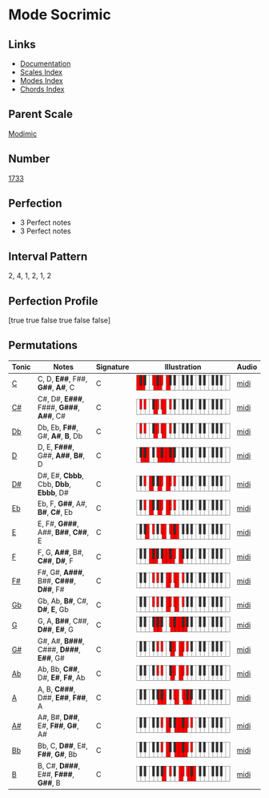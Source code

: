 # Mode Socrimic

## Links

- [Documentation](index.md)
- [Scales Index](Scales.md)
- [Modes Index](Modes.md)
- [Chords Index](Chords.md)

## Parent Scale

[Modimic](ScaleModimic.md)

## Number

[1733](https://ianring.com/musictheory/scales/1733)

## Perfection

- 3 Perfect notes
- 3 Perfect notes

## Interval Pattern

2, 4, 1, 2, 1, 2

## Perfection Profile

[true true false true false false]

## Permutations

| Tonic | Notes | Signature | Illustration | Audio |
|-------|-------|-----------|--------------|-------|
| [C](ModeCNaturalSocrimic.md) | C, D, **E##**, F##, **G##**, **A#**, C | C | ![CNaturalSocrimic](ModeCNaturalSocrimic.png) | [midi](https://github.com/edipermadi/music/blob/main/docs/ModeCNaturalSocrimic.mid?raw=true) |
| [C#](ModeCSharpSocrimic.md) | C#, D#, **E###**, F###, **G###**, **A##**, C# | C | ![CSharpSocrimic](ModeCSharpSocrimic.png) | [midi](https://github.com/edipermadi/music/blob/main/docs/ModeCSharpSocrimic.mid?raw=true) |
| [Db](ModeDFlatSocrimic.md) | Db, Eb, **F##**, G#, **A#**, **B**, Db | C | ![DFlatSocrimic](ModeDFlatSocrimic.png) | [midi](https://github.com/edipermadi/music/blob/main/docs/ModeDFlatSocrimic.mid?raw=true) |
| [D](ModeDNaturalSocrimic.md) | D, E, **F###**, G##, **A##**, **B#**, D | C | ![DNaturalSocrimic](ModeDNaturalSocrimic.png) | [midi](https://github.com/edipermadi/music/blob/main/docs/ModeDNaturalSocrimic.mid?raw=true) |
| [D#](ModeDSharpSocrimic.md) | D#, E#, **Cbbb**, Cbb, **Dbb**, **Ebbb**, D# | C | ![DSharpSocrimic](ModeDSharpSocrimic.png) | [midi](https://github.com/edipermadi/music/blob/main/docs/ModeDSharpSocrimic.mid?raw=true) |
| [Eb](ModeEFlatSocrimic.md) | Eb, F, **G##**, A#, **B#**, **C#**, Eb | C | ![EFlatSocrimic](ModeEFlatSocrimic.png) | [midi](https://github.com/edipermadi/music/blob/main/docs/ModeEFlatSocrimic.mid?raw=true) |
| [E](ModeENaturalSocrimic.md) | E, F#, **G###**, A##, **B##**, **C##**, E | C | ![ENaturalSocrimic](ModeENaturalSocrimic.png) | [midi](https://github.com/edipermadi/music/blob/main/docs/ModeENaturalSocrimic.mid?raw=true) |
| [F](ModeFNaturalSocrimic.md) | F, G, **A##**, B#, **C##**, **D#**, F | C | ![FNaturalSocrimic](ModeFNaturalSocrimic.png) | [midi](https://github.com/edipermadi/music/blob/main/docs/ModeFNaturalSocrimic.mid?raw=true) |
| [F#](ModeFSharpSocrimic.md) | F#, G#, **A###**, B##, **C###**, **D##**, F# | C | ![FSharpSocrimic](ModeFSharpSocrimic.png) | [midi](https://github.com/edipermadi/music/blob/main/docs/ModeFSharpSocrimic.mid?raw=true) |
| [Gb](ModeGFlatSocrimic.md) | Gb, Ab, **B#**, C#, **D#**, **E**, Gb | C | ![GFlatSocrimic](ModeGFlatSocrimic.png) | [midi](https://github.com/edipermadi/music/blob/main/docs/ModeGFlatSocrimic.mid?raw=true) |
| [G](ModeGNaturalSocrimic.md) | G, A, **B##**, C##, **D##**, **E#**, G | C | ![GNaturalSocrimic](ModeGNaturalSocrimic.png) | [midi](https://github.com/edipermadi/music/blob/main/docs/ModeGNaturalSocrimic.mid?raw=true) |
| [G#](ModeGSharpSocrimic.md) | G#, A#, **B###**, C###, **D###**, **E##**, G# | C | ![GSharpSocrimic](ModeGSharpSocrimic.png) | [midi](https://github.com/edipermadi/music/blob/main/docs/ModeGSharpSocrimic.mid?raw=true) |
| [Ab](ModeAFlatSocrimic.md) | Ab, Bb, **C##**, D#, **E#**, **F#**, Ab | C | ![AFlatSocrimic](ModeAFlatSocrimic.png) | [midi](https://github.com/edipermadi/music/blob/main/docs/ModeAFlatSocrimic.mid?raw=true) |
| [A](ModeANaturalSocrimic.md) | A, B, **C###**, D##, **E##**, **F##**, A | C | ![ANaturalSocrimic](ModeANaturalSocrimic.png) | [midi](https://github.com/edipermadi/music/blob/main/docs/ModeANaturalSocrimic.mid?raw=true) |
| [A#](ModeASharpSocrimic.md) | A#, B#, **D##**, E#, **F##**, **G#**, A# | C | ![ASharpSocrimic](ModeASharpSocrimic.png) | [midi](https://github.com/edipermadi/music/blob/main/docs/ModeASharpSocrimic.mid?raw=true) |
| [Bb](ModeBFlatSocrimic.md) | Bb, C, **D##**, E#, **F##**, **G#**, Bb | C | ![BFlatSocrimic](ModeBFlatSocrimic.png) | [midi](https://github.com/edipermadi/music/blob/main/docs/ModeBFlatSocrimic.mid?raw=true) |
| [B](ModeBNaturalSocrimic.md) | B, C#, **D###**, E##, **F###**, **G##**, B | C | ![BNaturalSocrimic](ModeBNaturalSocrimic.png) | [midi](https://github.com/edipermadi/music/blob/main/docs/ModeBNaturalSocrimic.mid?raw=true) |
